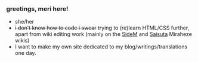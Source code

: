 <!--
**foreigndistance/foreigndistance** is a ✨ _special_ ✨ repository because its `README.md` (this file) appears on your GitHub profile.

Here are some ideas to get you started:

- 🔭 I’m currently working on ...
- 🌱 I’m currently learning ...
- 👯 I’m looking to collaborate on ...
- 🤔 I’m looking for help with ...
- 💬 Ask me about ...
- 📫 How to reach me: ...
- 😄 Pronouns: ...
- ⚡ Fun fact: ...
-->

### greetings, meri here!
- she/her
- ~~i don't know how to code i swear~~ trying to (re)learn HTML/CSS further, apart from wiki editing work (mainly on the [SideM](https://www.sidem.wiki/wiki/Main_Page) and [Saisuta](http://gs.sidem.wiki/) Miraheze wikis)
- I want to make my own site dedicated to my blog/writings/translations one day.
